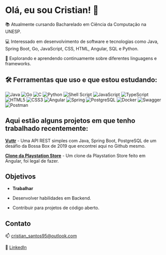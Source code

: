 # Olá, eu sou Cristian! 👋

  📚 Atualmente cursando Bacharelado em Ciência da Computação na UNESP.
  
  💻 Interessado em desenvolvimento de software e tecnologias como Java, Spring Boot, Go, JavaScript, CSS, HTML, Angular, SQL e Python.
  
  🌱 Explorando e aprendendo continuamente sobre diferentes linguagens e frameworks.

## 🛠️ Ferramentas que uso e que estou estudando:

 ![Java](https://img.shields.io/badge/java-%23ED8B00.svg?style=for-the-badge&logo=openjdk&logoColor=white)
 ![Go](https://img.shields.io/badge/go-%2300ADD8.svg?style=for-the-badge&logo=go&logoColor=white)
 ![C](https://img.shields.io/badge/c-%2300599C.svg?style=for-the-badge&logo=c&logoColor=white)
 ![Python](https://img.shields.io/badge/python-3670A0?style=for-the-badge&logo=python&logoColor=ffdd54)
 ![Shell Script](https://img.shields.io/badge/shell_script-%23121011.svg?style=for-the-badge&logo=gnu-bash&logoColor=white)
 ![JavaScript](https://img.shields.io/badge/-JavaScript-black?style=for-the-badge&logo=javascript)
 ![TypeScript](https://img.shields.io/badge/typescript-%23007ACC.svg?style=for-the-badge&logo=typescript&logoColor=white)
 ![HTML5](https://img.shields.io/badge/-HTML5-E34F26?style=for-the-badge&logo=html5&logoColor=white)
 ![CSS3](https://img.shields.io/badge/-CSS3-1572B6?style=for-the-badge&logo=css3)
 ![Angular](https://img.shields.io/badge/-Angular-DD0031?style=for-the-badge&logo=angular)
 ![Spring](https://img.shields.io/badge/-Spring-6DB33F?style=for-the-badge&logo=spring&logoColor=white)
 ![PostgreSQL](https://img.shields.io/badge/PostgreSQL-316192?style=for-the-badge&logo=postgresql&logoColor=white)
 ![Docker](https://img.shields.io/badge/-Docker-2496ED?style=for-the-badge&logo=docker&logoColor=white)
 ![Swagger](https://img.shields.io/badge/-Swagger-%23Clojure?style=for-the-badge&logo=swagger&logoColor=white)
 ![Postman](https://img.shields.io/badge/Postman-FF6C37?style=for-the-badge&logo=postman&logoColor=white)

## Aqui estão alguns projetos em que tenho trabalhado recentemente:

  [**Vuttr**](https://github.com/cristian-95/vuttr-api) - Uma API REST simples com  Java, Spring Boot, PostgreSQL de um desáfio da Bossa Box de 2019 que encontrei aqui no Github mesmo.
  
  [**Clone da Playstation Store**](https://github.com/cristian-95/dio-playstation-store) - Um clone da Playstation Store feito em Angular, foi legal de fazer.

## Objetivos

  - **Trabalhar**
   
  - Desenvolver habilidades em Backend.
  
  - Contribuir para projetos de código aberto.

## Contato

  📫 [cristian_santos95@outlook.com](mailto:cristian_santos95@outlook.com)
    
  🔗 [LinkedIn](https://www.linkedin.com/in/cristian-santos-de-castro/)
    
